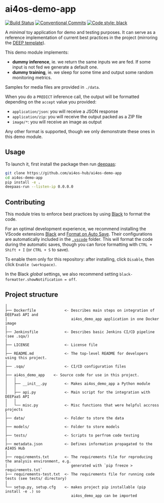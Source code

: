 # ai4os-demo-app

[![Build Status](https://jenkins.services.ai4os.eu/buildStatus/icon?job=AI4OS-hub/ai4os-demo-app/main)](https://jenkins.services.ai4os.eu/job/AI4OS-hub/job/ai4os-demo-app/job/main/)
[![Conventional Commits](https://img.shields.io/badge/Conventional%20Commits-1.0.0-%23FE5196?logo=conventionalcommits&logoColor=white)](https://conventionalcommits.org)
[![Code style: black](https://img.shields.io/badge/code%20style-black-000000.svg)](https://github.com/psf/black)

A _minimal_ toy application for demo and testing purposes.
It can serve as a reference implementation of current best practices in the project (mirroring the [DEEP template](https://github.com/ai4os/ai4-template)).

This demo module implements:
* **dummy inference**, ie. we return the same inputs we are fed. If some input is not fed we generate a default one.
* **dummy training**, ie. we sleep for some time and output some random monitoring metrics.

Samples for media files are provided in `./data`.

When you do a `PREDICT` inference call, the output will be formatted depending on the `accept` value you provided:
- `application/json`: you will receive a JSON response
- `application/zip`: you will receive the output packed as a ZIP file
- `image/*`: you will receive an image as output

Any other format is supported, though we only demonstrate these ones in this demo module.

## Usage

To launch it, first install the package then run [deepaas](https://github.com/ai4os/DEEPaaS):
```bash
git clone https://github.com/ai4os-hub/ai4os-demo-app
cd ai4os-demo-app
pip install -e .
deepaas-run --listen-ip 0.0.0.0
```

## Contributing

This module tries to enforce best practices by using [Black](https://github.com/psf/black)
to format the code.

For an optimal development experience, we recommend installing the VScode extensions
[Black](https://marketplace.visualstudio.com/items?itemName=ms-python.black-formatter)
and [Format on Auto Save](https://marketplace.visualstudio.com/items?itemName=BdSoftware.format-on-auto-save).
Their configurations are automatically included in the [`.vscode`](./.vscode) folder.
This will format the code during the automatic saves, though you can force formatting with
`CTRL + Shift + I` (or `CTRL + S` to save).

To enable them only for this repository: after installing, click `Disable`,
then click `Enable (workspace)`.

In the Black _global_ settings, we also recommend setting `black-formatter.showNotification = off`.

## Project structure
```
│
├── Dockerfile             <- Describes main steps on integration of DEEPaaS API and
│                             ai4os_demo_app application in one Docker image
│
├── Jenkinsfile            <- Describes basic Jenkins CI/CD pipeline (see .sqa/)
│
├── LICENSE                <- License file
│
├── README.md              <- The top-level README for developers using this project.
│
├── .sqa/                  <- CI/CD configuration files
│
├── ai4os_demo_app    <- Source code for use in this project.
│   │
│   ├── __init__.py        <- Makes ai4os_demo_app a Python module
│   │
│   ├── api.py             <- Main script for the integration with DEEPaaS API
│   │
│   └── misc.py            <- Misc functions that were helpful accross projects
│
├── data/                  <- Folder to store the data
│
├── models/                <- Folder to store models
│
├── tests/                 <- Scripts to perfrom code testing
|
├── metadata.json          <- Defines information propagated to the AI4OS Hub
│
├── requirements.txt       <- The requirements file for reproducing the analysis environment, e.g.
│                             generated with `pip freeze > requirements.txt`
├── requirements-test.txt  <- The requirements file for running code tests (see tests/ directory)
│
└── setup.py, setup.cfg    <- makes project pip installable (pip install -e .) so
                              ai4os_demo_app can be imported
```
